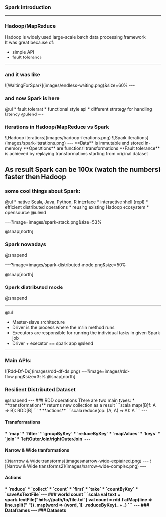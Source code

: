 ### Spark introduction

---
<h3> Hadoop/MapReduce </h3>

Hadoop is widely used large-scale batch data processing framework  
It was great because of:
* simple API
* fault tolerance
---
<h3> and it was like </h3>
![WaitingForSpark](images/endless-waiting.png)&size=60%
---
<h3> and now Spark is here </h3>
@ul
* fault tolerant
* functional style api
* different strategy for handling latency 
@ulend
---
<h3> iterations in Hadoop/MapReduce vs Spark </h3>
![Hadoop iterations](images/hadoop-iterations.png)
![Spark iterations](images/spark-iterations.png)
--- 
**Data** is immutable and stored in-memory     
**Operations** are functional transformations       
**Fault tolerance** is achieved by replaying transformations starting from original dataset     
  
As result Spark can be 100x (watch the numbers) faster then Hadoop      
---
<h3> some cool things about Spark: </h3>
@ul
* native Scala, Java, Python, R interface   
* interactive shell (repl)    
* efficient distributed operations   
* reusing existing Hadoop ecosystem  
* opensource 
@ulend

---?image=images/spark-stack.png&size=53%

@snap[north]

<h3> Spark nowadays </h3>

@snapend

---?image=images/spark-distributed-mode.png&size=50%

@snap[north]
<h3> Spark distributed mode </h3>
@snapend

---
@ul
* Master-slave architecture   
* Driver is the process where the main method runs  
* Executors are responsible for running the individual tasks in given Spark job
* Driver + executor == spark app 
@ulend

---
<h3> Main APIs: </h3>
![Rdd-Df-Ds](images/rdd-df-ds.png)
---?image=images/rdd-flow.png&size=35%
@snap[north]
<h3> Resilient Distributed Dataset </h3>
@snapend
<!-- @snap[east] -->
<!-- ![RDD Flow](images/rdd-flow.png)&size=contain -->
<!-- @snapend -->
---
### RDD operations
There are two main types:
* **transformations**
returns new collection as a result
```scala
map([B]f: A => B): RDD[B]
```
* **actions**
```scala
reduce(op: (A, A) => A): A
```
---
<h4> Transformations <h4>
* `map`
* `filter`
* `groupByKey`
* `reduceByKey`
* `mapValues`
* `keys`
* `join`
* `leftOuterJoin/rightOuterJoin`
---
<h4> Narrow & Wide tranformations </h4>
![Narrrow & Wide transforms](images/narrow-wide-explained.png)
---
![Narrow & Wide transforms2](images/narrow-wide-complex.png)
---
<h4> Actions <h4>
* `reduce`
* `collect`
* `count`
* `first`
* `take`
* `countByKey`
* `saveAsTextFile`
---
### world count 
```scala
val text = spark.textFile("hdfs://path/to/file.txt")
val count = rdd.flatMap(line => line.split(" "))
                    .map(word => (word, 1))
                    .reduceByKey(_ + _)
```
---
### Dataframes
---
### Datasets
